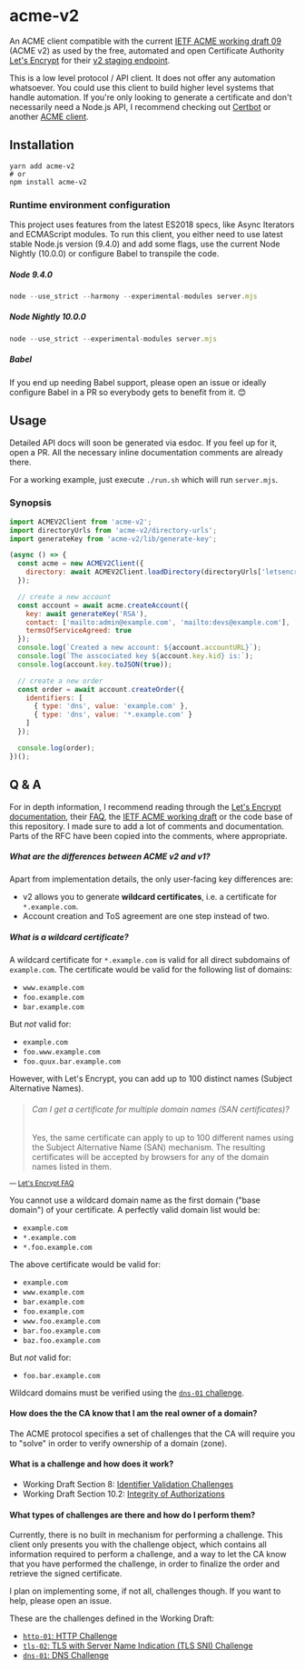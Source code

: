# acme-v2

An ACME client compatible with the current
[IETF ACME working draft 09][acme-draft-09] (ACME v2) as used by the free,
automated and open Certificate Authority [Let's Encrypt][letsencrypt] for their
[v2 staging endpoint][staging-endpoint].

This is a low level protocol / API client. It does not offer any automation
whatsoever. You could use this client to build higher level systems that handle
automation. If you're only looking to generate a certificate and don't
necessarily need a Node.js API, I recommend checking out [Certbot][certbot] or
another [ACME client][other-clients].

[acme-draft-09]: https://tools.ietf.org/html/draft-ietf-acme-acme-09
[letsencrypt]: https://letsencrypt.org/
[staging-endpoint]: https://community.letsencrypt.org/t/staging-endpoint-for-acme-v2/49605
[certbot]: https://certbot.eff.org/
[other-clients]: https://letsencrypt.org/docs/client-options/

## Installation

```
yarn add acme-v2
# or
npm install acme-v2
```
### Runtime environment configuration

This project uses features from the latest ES2018 specs, like Async Iterators
and ECMAScript modules. To run this client, you either need to use latest stable
Node.js version (9.4.0) and add some flags, use the current Node Nightly
(10.0.0) or configure Babel to transpile the code.

##### Node 9.4.0

```js
node --use_strict --harmony --experimental-modules server.mjs
```

##### Node Nightly 10.0.0

```js
node --use_strict --experimental-modules server.mjs
```

##### Babel

If you end up needing Babel support, please open an issue or ideally configure
Babel in a PR so everybody gets to benefit from it. :blush:

## Usage

Detailed API docs will soon be generated via esdoc. If you feel up for it, open
a PR. All the necessary inline documentation comments are already there.

For a working example, just execute `./run.sh` which will run `server.mjs`.

### Synopsis

```js
import ACMEV2Client from 'acme-v2';
import directoryUrls from 'acme-v2/directory-urls';
import generateKey from 'acme-v2/lib/generate-key';

(async () => {
  const acme = new ACMEV2Client({
    directory: await ACMEV2Client.loadDirectory(directoryUrls['letsencrypt-staging'])
  });

  // create a new account
  const account = await acme.createAccount({
    key: await generateKey('RSA'),
    contact: ['mailto:admin@example.com', 'mailto:devs@example.com'],
    termsOfServiceAgreed: true
  });
  console.log(`Created a new account: ${account.accountURL}`);
  console.log(`The asscociated key ${account.key.kid} is:`);
  console.log(account.key.toJSON(true));

  // create a new order
  const order = await account.createOrder({
    identifiers: [
      { type: 'dns', value: 'example.com' },
      { type: 'dns', value: '*.example.com' }
    ]
  });

  console.log(order);
})();
```

## Q & A

For in depth information, I recommend reading through the [Let's Encrypt
documentation][letsencrypt-docs], their [FAQ][letsencrypt-faq], the [IETF ACME
working draft][acme-draft-09] or the code base of this repository. I made sure
to add a lot of comments and documentation. Parts of the RFC have been copied
into the comments, where appropriate.

[letsencrypt-docs]: https://letsencrypt.org/docs/
[letsencrypt-faq]: https://community.letsencrypt.org/t/frequently-asked-questions-faq/26

##### What are the differences between ACME v2 and v1?

Apart from implementation details, the only user-facing key differences are:

- v2 allows you to generate **wildcard certificates**, i.e. a certificate for
`*.example.com`.
- Account creation and ToS agreement are one step instead of two.

##### What is a wildcard certificate?

A wildcard certificate for `*.example.com` is valid for all direct subdomains of
`example.com`. The certificate would be valid for the following list of domains:

- `www.example.com`
- `foo.example.com`
- `bar.example.com`

But *not* valid for:

- `example.com`
- `foo.www.example.com`
- `foo.quux.bar.example.com`

However, with Let's Encrypt, you can add up to 100 distinct names (Subject
  Alternative Names).

> ###### Can I get a certificate for multiple domain names (SAN certificates)?
>
> Yes, the same certificate can apply to up to 100 different names using the
> Subject Alternative Name (SAN) mechanism. The resulting certificates will be
> accepted by browsers for any of the domain names listed in them.

<sup>— [Let's Encrypt FAQ][letsencrypt-faq]</sup>

You cannot use a wildcard domain name as the first domain ("base domain") of
your certificate. A perfectly valid domain list would be:

- `example.com`
- `*.example.com`
- `*.foo.example.com`

The above certificate would be valid for:

- `example.com`
- `www.example.com`
- `bar.example.com`
- `foo.example.com`
- `www.foo.example.com`
- `bar.foo.example.com`
- `baz.foo.example.com`

But *not* valid for:

- `foo.bar.example.com`

Wildcard domains must be verified using the [`dns-01` challenge][dns-01].

[dns-01]: https://tools.ietf.org/html/draft-ietf-acme-acme-09#section-8.5

#### How does the the CA know that I am the real owner of a domain?

The ACME protocol specifies a set of challenges that the CA will require you to
"solve" in order to verify ownership of a domain (zone).

#### What is a challenge and how does it work?

- Working Draft Section 8: [Identifier Validation Challenges][challenges]
- Working Draft Section 10.2: [Integrity of Authorizations][integrity]

[challenges]: https://tools.ietf.org/html/draft-ietf-acme-acme-09#section-8
[integrity]: https://tools.ietf.org/html/draft-ietf-acme-acme-09#section-10.2

#### What types of challenges are there and how do I perform them?

Currently, there is no built in mechanism for performing a challenge. This
client only presents you with the challenge object, which contains all
information required to perform a challenge, and a way to let the CA know that
you have performed the challenge, in order to finalize the order and retrieve
the signed certificate.

I plan on implementing some, if not all, challenges though. If you want to help,
please open an issue.

These are the challenges defined in the Working Draft:

- [`http-01`: HTTP Challenge][http-01]
- [`tls-02`: TLS with Server Name Indication (TLS SNI) Challenge
][tls-02]
- [`dns-01`: DNS Challenge][dns-01]

[http-01]: https://tools.ietf.org/html/draft-ietf-acme-acme-09#section-8.3
[tls-02]: https://tools.ietf.org/html/draft-ietf-acme-acme-09#section-8.4
